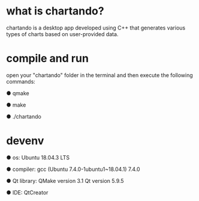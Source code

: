 # what is chartando?
chartando is a desktop app developed using C++ that generates various types of charts based on user-provided data.

# compile and run
open your "chartando" folder in the terminal and then execute the following commands:

  ● qmake
  
  ● make
  
  ● ./chartando

# devenv
  ● os: Ubuntu 18.04.3 LTS
  
  ● compiler: gcc (Ubuntu 7.4.0-1ubuntu1~18.04.1) 7.4.0
  
  ● Qt library: QMake version 3.1 Qt version 5.9.5
  
  ● IDE: QtCreator
